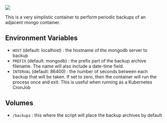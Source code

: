 [![](https://img.shields.io/docker/automated/itzg/mongo-backups.svg)](https://hub.docker.com/r/itzg/mongo-backups)

This is a very simplistic container to perform periodic backups of an adjacent mongo container.

## Environment Variables

* `HOST` (default: localhost) : the hostname of the mongodb server to backup
* `PREFIX` (default: mongodb) : the prefix part of the backup archive filename. The name will
  also include a date-time field.
* `INTERVAL` (default: 86400) : the number of seconds between each backup that will be taken.
  If set to zero, then the container will run the process once and exit. This is
  useful when running as a Kubernetes CronJob

## Volumes

* `/backups` : this where the script will place the backup archives by default
